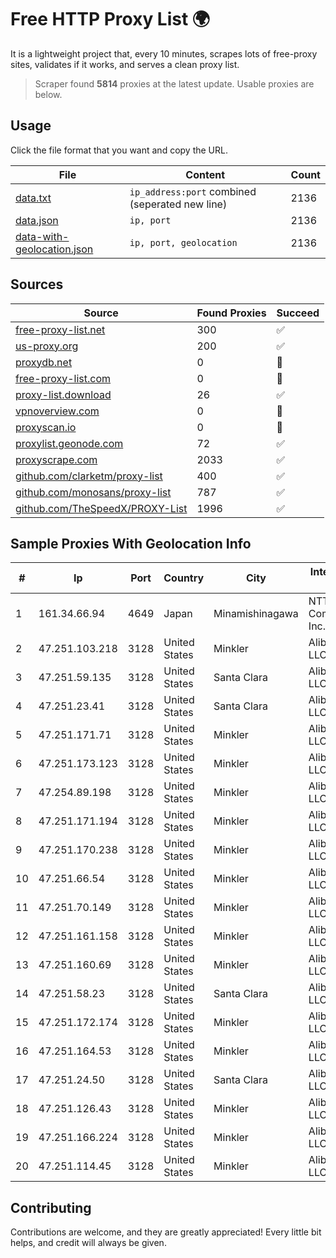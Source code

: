 
# Free HTTP Proxy List 🌍

It is a lightweight project that, every 10 minutes, scrapes lots of free-proxy sites, validates if it works, and serves a clean proxy list.


> Scraper found **5814** proxies at the latest update. Usable proxies are below.

## Usage

Click the file format that you want and copy the URL.


|File|Content|Count|
|----|-------|-----|
|[data.txt](https://raw.githubusercontent.com/themiralay/Proxy-List-World/master/data.txt)|`ip_address:port` combined (seperated new line)|2136|
|[data.json](https://raw.githubusercontent.com/themiralay/Proxy-List-World/master/data.json)|`ip, port`|2136|
|[data-with-geolocation.json](https://raw.githubusercontent.com/themiralay/Proxy-List-World/master/data-with-geolocation.json)|`ip, port, geolocation`|2136|

## Sources

|Source|Found Proxies|Succeed|
|------|-------------|-------|
|[free-proxy-list.net](https://free-proxy-list.net)|300|✅|
|[us-proxy.org](https://www.us-proxy.org)|200|✅|
|[proxydb.net](http://proxydb.net)|0|🚫|
|[free-proxy-list.com](https://free-proxy-list.com/?page=&port=&type%5B%5D=http&type%5B%5D=https&up_time=0&search=Search)|0|🚫|
|[proxy-list.download](https://www.proxy-list.download/HTTP)|26|✅|
|[vpnoverview.com](https://vpnoverview.com/privacy/anonymous-browsing/free-proxy-servers)|0|🚫|
|[proxyscan.io](https://www.proxyscan.io)|0|🚫|
|[proxylist.geonode.com](https://proxylist.geonode.com/api/proxy-list?limit=300&page=1&sort_by=lastChecked&sort_type=desc&protocols=http,https)|72|✅|
|[proxyscrape.com](https://api.proxyscrape.com/v2/?request=displayproxies&protocol=http&timeout=10000&country=all&ssl=all&anonymity=all)|2033|✅|
|[github.com/clarketm/proxy-list](https://raw.githubusercontent.com/clarketm/proxy-list/master/proxy-list-raw.txt)|400|✅|
|[github.com/monosans/proxy-list](https://raw.githubusercontent.com/monosans/proxy-list/main/proxies/http.txt)|787|✅|
|[github.com/TheSpeedX/PROXY-List](https://raw.githubusercontent.com/TheSpeedX/PROXY-List/master/http.txt)|1996|✅|


## Sample Proxies With Geolocation Info

|#|Ip|Port|Country|City|Internet Service Provider|
|-|--|----|-------|----|-------------------------|
|1|161.34.66.94|4649|Japan|Minamishinagawa|NTT PC Communications, Inc.|
|2|47.251.103.218|3128|United States|Minkler|Alibaba Cloud LLC|
|3|47.251.59.135|3128|United States|Santa Clara|Alibaba Cloud LLC|
|4|47.251.23.41|3128|United States|Santa Clara|Alibaba Cloud LLC|
|5|47.251.171.71|3128|United States|Minkler|Alibaba Cloud LLC|
|6|47.251.173.123|3128|United States|Minkler|Alibaba Cloud LLC|
|7|47.254.89.198|3128|United States|Minkler|Alibaba Cloud LLC|
|8|47.251.171.194|3128|United States|Minkler|Alibaba Cloud LLC|
|9|47.251.170.238|3128|United States|Minkler|Alibaba Cloud LLC|
|10|47.251.66.54|3128|United States|Minkler|Alibaba Cloud LLC|
|11|47.251.70.149|3128|United States|Minkler|Alibaba Cloud LLC|
|12|47.251.161.158|3128|United States|Minkler|Alibaba Cloud LLC|
|13|47.251.160.69|3128|United States|Minkler|Alibaba Cloud LLC|
|14|47.251.58.23|3128|United States|Santa Clara|Alibaba Cloud LLC|
|15|47.251.172.174|3128|United States|Minkler|Alibaba Cloud LLC|
|16|47.251.164.53|3128|United States|Minkler|Alibaba Cloud LLC|
|17|47.251.24.50|3128|United States|Santa Clara|Alibaba Cloud LLC|
|18|47.251.126.43|3128|United States|Minkler|Alibaba Cloud LLC|
|19|47.251.166.224|3128|United States|Minkler|Alibaba Cloud LLC|
|20|47.251.114.45|3128|United States|Minkler|Alibaba Cloud LLC|



## Contributing

Contributions are welcome, and they are greatly appreciated! Every
little bit helps, and credit will always be given.


